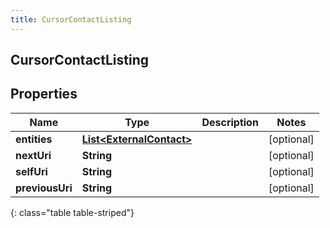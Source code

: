 ```yaml
---
title: CursorContactListing
---
```


## CursorContactListing

## Properties

| Name            | Type                                                                       | Description | Notes      |
| --------------- | -------------------------------------------------------------------------- | ----------- | ---------- |
| **entities**    | <!----><!---->[**List&lt;ExternalContact&gt;**](ExternalContact.md)<!----> |             | [optional] |
| **nextUri**     | <!----><!---->**String**<!---->                                            |             | [optional] |
| **selfUri**     | <!----><!---->**String**<!---->                                            |             | [optional] |
| **previousUri** | <!----><!---->**String**<!---->                                            |             | [optional] |

{: class="table table-striped"}
